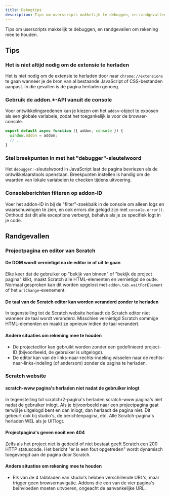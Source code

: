 ```yaml
---
title: Debugtips
description: Tips om userscripts makkelijk te debuggen, en randgevallen om rekening mee te houden.
---
```


Tips om userscripts makkelijk te debuggen, en randgevallen om rekening mee te houden.

## Tips

### Het is niet altijd nodig om de extensie te herladen

Het is niet nodig om de extensie te herladen door naar `chrome://extensions` te gaan wanneer je de bron van al bestaande JavaScript of CSS-bestanden aanpast. In die gevallen is de pagina herladen genoeg.

### Gebruik de addon.*-API vanuit de console

Voor ontwikkelingsredenen kan je kiezen om het `addon`-object te exposen als een globale variabele, zodat het toegankelijk is voor de browser-console.

```js
export default async function ({ addon, console }) {
  window.addon = addon;
  // ...
}
```

### Stel breekpunten in met het "debugger"-sleutelwoord

Het `debugger:`-sleutelwoord in JavaScript laat de pagina bevriezen als de ontwikkelaarstools openstaan. Breekpunten instellen is handig om de waarden van lokale variabelen te checken tijdens uitvoering.

### Consoleberichten filteren op addon-ID

Voer het addon-ID in bij de "filter"-zoekbalk in de console om alleen logs en waarschuwingen te zien, en ook errors die gelogd zijn met `console.error()`. Onthoud dat dit alle exceptions verbergt, behalve als je ze specifiek logt in je code.


## Randgevallen


### Projectpagina en editor van Scratch


#### De DOM wordt vernietigd na de editor in of uit te gaan

Elke keer dat de gebruiker op "bekijk van binnen" of "bekijk de project pagina" klikt, maakt Scratch alle HTML-elementen en vernietigd de oude.
Normaal gesproken kan dit worden opgelost met `addon.tab.waitForElement` of het `urlChange`-evenement.

#### De taal van de Scratch editor kan worden veranderd zonder te herladen

In tegenstelling tot de Scratch website herlaadt de Scratch editor niet wanneer de taal wordt veranderd. Misschien vernietigd Scratch sommige HTML-elementen en maakt ze opnieuw indien de taal verandert.

#### Andere situaties om rekening mee te houden

- De projecteditor kan gebruikt worden zonder een gedefinieerd project-ID (bijvoorbeeld, de gebruiker is uitgelogd).
- De editor kan van de links-naar-rechts-indeling wisselen naar de rechts-naar-links-indeling (of andersom) zonder de pagina te herladen.


### Scratch website

#### scratch-www pagina's herladen niet nadat de gebruiker inlogt

In tegenstelling tot scratchr2-pagina's herladen scratch-www pagina's niet nadat de gebruiker inlogt. Als je bijvoorbeeld naar een projectpagina gaat terwijl je uitgelogd bent en dan inlogt, dan herlaadt de pagina niet. Dit gebeurt ook bij studio's, de berichtenpagina, etc.
Alle Scratch-pagina's herladen WEL als je UITlogt.

#### Projectpagina's geven nooit een 404

Zelfs als het project niet is gedeeld of niet bestaat geeft Scratch een 200 HTTP statuscode. Het bericht "er is een fout opgetreden" wordt dynamisch toegevoegd aan de pagina door Scratch.

#### Andere situaties om rekening mee te houden

- Elk van de 4 tabbladen van studio's hebben verschillende URL's, maar trigger geen browsernavigatie. Addons die een van de vier pagina's beïnvloeden moeten uitvoeren, ongeacht de aanvankelijke URL.
